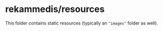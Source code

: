 # rekammedis/resources

This folder contains static resources (typically an `"images"` folder as well).
